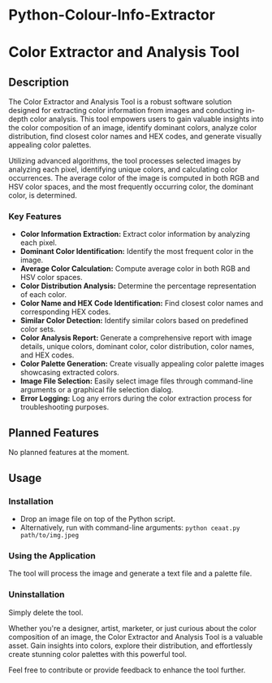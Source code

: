 # Python-Colour-Info-Extractor

# Color Extractor and Analysis Tool

## Description

The Color Extractor and Analysis Tool is a robust software solution designed for extracting color information from images and conducting in-depth color analysis. This tool empowers users to gain valuable insights into the color composition of an image, identify dominant colors, analyze color distribution, find closest color names and HEX codes, and generate visually appealing color palettes.

Utilizing advanced algorithms, the tool processes selected images by analyzing each pixel, identifying unique colors, and calculating color occurrences. The average color of the image is computed in both RGB and HSV color spaces, and the most frequently occurring color, the dominant color, is determined.

### Key Features

- **Color Information Extraction:** Extract color information by analyzing each pixel.
- **Dominant Color Identification:** Identify the most frequent color in the image.
- **Average Color Calculation:** Compute average color in both RGB and HSV color spaces.
- **Color Distribution Analysis:** Determine the percentage representation of each color.
- **Color Name and HEX Code Identification:** Find closest color names and corresponding HEX codes.
- **Similar Color Detection:** Identify similar colors based on predefined color sets.
- **Color Analysis Report:** Generate a comprehensive report with image details, unique colors, dominant color, color distribution, color names, and HEX codes.
- **Color Palette Generation:** Create visually appealing color palette images showcasing extracted colors.
- **Image File Selection:** Easily select image files through command-line arguments or a graphical file selection dialog.
- **Error Logging:** Log any errors during the color extraction process for troubleshooting purposes.

## Planned Features
No planned features at the moment.

## Usage

### Installation
- Drop an image file on top of the Python script.
- Alternatively, run with command-line arguments: `python ceaat.py path/to/img.jpeg`

### Using the Application
The tool will process the image and generate a text file and a palette file.

### Uninstallation
Simply delete the tool.

Whether you're a designer, artist, marketer, or just curious about the color composition of an image, the Color Extractor and Analysis Tool is a valuable asset. Gain insights into colors, explore their distribution, and effortlessly create stunning color palettes with this powerful tool.

Feel free to contribute or provide feedback to enhance the tool further.
